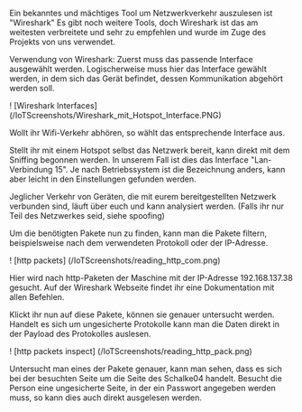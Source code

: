 Ein bekanntes und mächtiges Tool um Netzwerkverkehr auszulesen ist "Wireshark"
Es gibt noch weitere Tools, doch Wireshark ist das am weitesten verbreitete und sehr zu empfehlen und wurde im Zuge des Projekts von uns verwendet.

Verwendung von Wireshark: 
Zuerst muss das passende Interface ausgewählt werden. Logischerweise muss hier das Interface gewählt werden, in dem sich das Gerät befindet, dessen Kommunikation abgehört werden soll.

! [Wireshark Interfaces] (/IoTScreenshots/Wireshark_mit_Hotspot_Interface.PNG)

Wollt ihr Wifi-Verkehr abhören, so wählt das entsprechende Interface aus. 

Stellt ihr mit einem Hotspot selbst das Netzwerk bereit, kann direkt mit dem Sniffing begonnen werden. In unserem Fall ist dies das Interface "Lan-Verbindung 15".
Je nach Betriebssystem ist die Bezeichnung anders, kann aber leicht in den Einstellungen gefunden werden. 

Jeglicher Verkehr von Geräten, die mit eurem bereitgestellten Netzwerk verbunden sind, läuft über euch und kann analysiert werden. 
(Falls ihr nur Teil des Netzwerkes seid, siehe spoofing)

Um die benötigten Pakete nun zu finden, kann man die Pakete filtern, beispielsweise nach dem verwendeten Protokoll oder der IP-Adresse. 

! [http packets] (/IoTScreenshots/reading_http_com.png)

Hier wird nach http-Paketen der Maschine mit der IP-Adresse 192.168.137.38 gesucht. 
Auf der Wireshark Webseite findet ihr eine Dokumentation mit allen Befehlen. 

Klickt ihr nun auf diese Pakete, können sie genauer untersucht werden. Handelt es sich um ungesicherte Protokolle kann man die Daten direkt in der Payload des Protokolles auslesen. 

! [http packets inspect] (/IoTScreenshots/reading_http_pack.png)

Untersucht man eines der Pakete genauer, kann man sehen, dass es sich bei der besuchten Seite um die Seite des Schalke04 handelt.
Besucht die Person eine ungesicherte Seite, in der ein Passwort angegeben werden muss, so kann dies auch direkt ausgelesen werden. 
